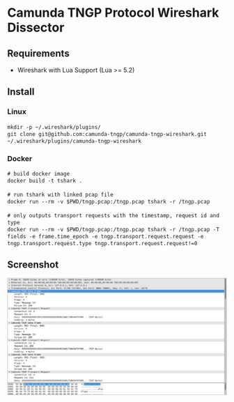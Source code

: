 # Camunda TNGP Protocol Wireshark Dissector

## Requirements

- Wireshark with Lua Support (Lua >= 5.2)

## Install

### Linux

```
mkdir -p ~/.wireshark/plugins/
git clone git@github.com:camunda-tngp/camunda-tngp-wireshark.git ~/.wireshark/plugins/camunda-tngp-wireshark
```

### Docker

```
# build docker image
docker build -t tshark .

# run tshark with linked pcap file
docker run --rm -v $PWD/tngp.pcap:/tngp.pcap tshark -r /tngp.pcap

# only outputs transport requests with the timestamp, request id and type
docker run --rm -v $PWD/tngp.pcap:/tngp.pcap tshark -r /tngp.pcap -T fields -e frame.time_epoch -e tngp.transport.request.request -e tngp.transport.request.type tngp.transport.request.request!=0
```



## Screenshot

![Wireshark dissecting Camunda TNGP protocol](/screenshot.png?raw=true "Wireshark dissecting Camunda TNGP protocol")
